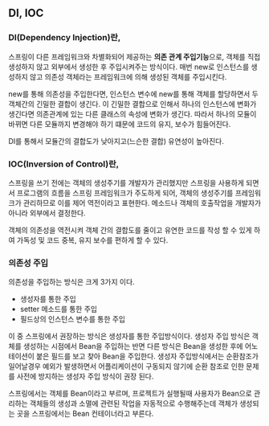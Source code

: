 ## DI, IOC



### DI(Dependency Injection)란,

스프링이 다른 프레임워크와 차별화되어 제공하는 **의존 관계 주입기능**으로, 객체를 직접 생성하지 않고 외부에서 생성한 후 주입시켜주는 방식이다. 매번 new로 인스턴스를 생성하지 않고 의존성 객체라는 프레임워크에 의해 생성된 객체를 주입시킨다.

new를 통해 의존성을 주입한다면, 인스턴스 변수에 new를 통해 객체를 할당하면서 두 객체간의 긴밀한 결합이 생긴다. 이 긴밀한 결합으로 인해서 하나의 인스턴스에 변화가 생긴다면 의존관계에 있는 다른 클래스의 속성에 변화가 생긴다. 따라서 하나의 모듈이 바뀌면 다른 모듈까지 변경해야 하기 떄문에 코드의 유지, 보수가 힘들어진다.

DI를 통해서 모듈간의 결합도가 낮아지고(느슨한 결합) 유연성이 높아진다.



### IOC(Inversion of Control)란,

스프링을 쓰기 전에는 객체의 생성주기를 개발자가 관리했지만 스프링을 사용하게 되면서 프로그램의 흐름을 스프링 프레임워크가 주도하게 되어, 객체의 생성주기를 프레임워크가 관리하므로 이를 제어 역전이라고 표현한다. 메소드나 객체의 호출작업을 개발자가 아니라 외부에서 결정한다.

객체의 의존성을 역전시켜 객체 간의 결합도를 줄이고 유연한 코드를 작성 할 수 있게 하여 가독성 및 코드 중복, 유지 보수를 편하게 할 수 있다.



### 의존성 주입

의존성을 주입하는 방식은 크게 3가지 이다.

- 생성자를 통한 주입
- setter 메소드를 통한 주입
- 필드상의 인스턴스 변수를 통한 주입

이 중 스프링에서 권장하는 방식은 생성자를 통한 주입방식이다. 생성자 주입 방식은 객체를 생성하는 시점에서 Bean을 주입하는 반면 다른 방식은 Bean을 생성한 후에 어노테이션이 붙은 필드를 보고 찾아 Bean을 주입한다. 생성자 주입방식에서는 순환참조가 일어날경우 예외가 발생하면서 어플리케이션이 구동되지 않기에 순환 참조로 인한 문제를 사전에 방지하는 생성자 주입 방식이 권장 된다.



스프링에서는 객체를 Bean이라고 부르며, 프로젝트가 실행될때 사용자가 Bean으로 관리하는 객체들의 생성과 소멸에 관련된 작업을 자동적으로 수행해주는데 객체가 생성되는 곳을 스프링에서는 Bean 컨테이너라고 부른다.

